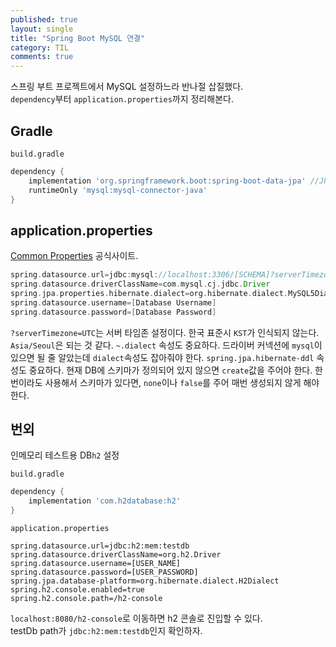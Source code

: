 ```yaml
---
published: true
layout: single
title: "Spring Boot MySQL 연결"
category: TIL
comments: true
---
```


스프링 부트 프로젝트에서 MySQL 설정하느라 반나절 삽질했다.  
`dependency`부터 `application.properties`까지 정리해본다.

## Gradle
`build.gradle`
```gradle
dependency { 
    implementation 'org.springframework.boot:spring-boot-data-jpa' //JPA 사용
    runtimeOnly 'mysql:mysql-connector-java'
}
```

## application.properties
[Common Properties](https://docs.spring.io/spring-boot/docs/current/reference/html/common-application-properties.html) 공식사이트.  

```gradle
spring.datasource.url=jdbc:mysql://localhost:3306/[SCHEMA]?serverTimezone=UTC
spring.datasource.driverClassName=com.mysql.cj.jdbc.Driver
spring.jpa.properties.hibernate.dialect=org.hibernate.dialect.MySQL5Dialect
spring.datasource.username=[Database Username]
spring.datasource.password=[Database Password]
```

`?serverTimezone=UTC`는 서버 타임존 설정이다. 한국 표준시 `KST`가 인식되지 않는다. `Asia/Seoul`은 되는 것 같다.
`~.dialect` 속성도 중요하다. 드라이버 커넥션에 `mysql`이 있으면 될 줄 알았는데 `dialect`속성도 잡아줘야 한다.
`spring.jpa.hibernate-ddl` 속성도 중요하다. 현재 DB에 스키마가 정의되어 있지 않으면 `create`값을 주어야 한다.
한번이라도 사용해서 스키마가 있다면, `none`이나 `false`를 주어 매번 생성되지 않게 해야 한다.

## 번외
인메모리 테스트용 DB`h2` 설정

`build.gradle`

```gradle
dependency {
    implementation 'com.h2database:h2'
}
```

`application.properties`
```
spring.datasource.url=jdbc:h2:mem:testdb
spring.datasource.driverClassName=org.h2.Driver
spring.datasource.username=[USER_NAME]
spring.datasource.password=[USER_PASSWORD]
spring.jpa.database-platform=org.hibernate.dialect.H2Dialect
spring.h2.console.enabled=true
spring.h2.console.path=/h2-console
```

`localhost:8080/h2-console`로 이동하면 h2 콘솔로 진입할 수 있다.  
testDb path가 `jdbc:h2:mem:testdb`인지 확인하자.
